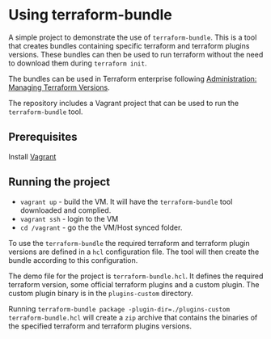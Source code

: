 # Using terraform-bundle

A simple project to demonstrate the use of `terraform-bundle`. This is a tool that creates bundles containing specific terraform and terraform plugins versions. These bundles can then be used to run terraform without the need to download them during `terraform init`.

The bundles can be used in Terraform enterprise following [Administration: Managing Terraform Versions](https://www.terraform.io/docs/enterprise/admin/resources.html#managing-terraform-versions).

The repository includes a Vagrant project that can be used to run the `terraform-bundle` tool.

## Prerequisites

Install [Vagrant](https://www.vagrantup.com/downloads.html)

## Running the project

* `vagrant up` - build the VM. It will have the `terraform-bundle` tool downloaded and complied.
* `vagrant ssh` - login to the VM
* `cd /vagrant` - go the the VM/Host synced folder.

To use the `terraform-bundle` the required terraform and terraform plugin versions are defined in a `hcl` configuration file. The tool will then create the bundle according to this configuration.

The demo file for the project is `terraform-bundle.hcl`. It defines the required terraform version, some official terraform plugins and a custom plugin. The custom plugin binary is in the `plugins-custom` directory.

Running `terraform-bundle package -plugin-dir=./plugins-custom terraform-bundle.hcl` will create a `zip` archive that contains the binaries of the specified terraform and terraform plugins versions.
